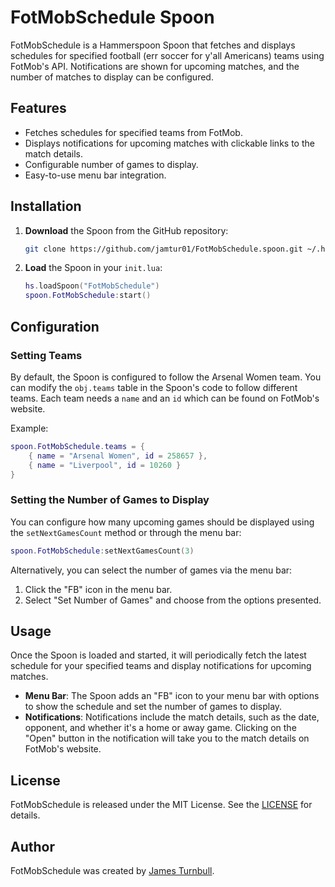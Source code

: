 
# FotMobSchedule Spoon

FotMobSchedule is a Hammerspoon Spoon that fetches and displays schedules for specified football (err soccer for y'all Americans) teams using FotMob's API. Notifications are shown for upcoming matches, and the number of matches to display can be configured.

## Features

- Fetches schedules for specified teams from FotMob.
- Displays notifications for upcoming matches with clickable links to the match details.
- Configurable number of games to display.
- Easy-to-use menu bar integration.

## Installation

1. **Download** the Spoon from the GitHub repository:

   ```bash
   git clone https://github.com/jamtur01/FotMobSchedule.spoon.git ~/.hammerspoon/Spoons/FotMobSchedule.spoon
   ```

2. **Load** the Spoon in your `init.lua`:

   ```lua
   hs.loadSpoon("FotMobSchedule")
   spoon.FotMobSchedule:start()
   ```

## Configuration

### Setting Teams

By default, the Spoon is configured to follow the Arsenal Women team. You can modify the `obj.teams` table in the Spoon's code to follow different teams. Each team needs a `name` and an `id` which can be found on FotMob's website.

Example:

```lua
spoon.FotMobSchedule.teams = {
    { name = "Arsenal Women", id = 258657 },
    { name = "Liverpool", id = 10260 }
}
```

### Setting the Number of Games to Display

You can configure how many upcoming games should be displayed using the `setNextGamesCount` method or through the menu bar:

```lua
spoon.FotMobSchedule:setNextGamesCount(3)
```

Alternatively, you can select the number of games via the menu bar:

1. Click the "FB" icon in the menu bar.
2. Select "Set Number of Games" and choose from the options presented.

## Usage

Once the Spoon is loaded and started, it will periodically fetch the latest schedule for your specified teams and display notifications for upcoming matches.

- **Menu Bar**: The Spoon adds an "FB" icon to your menu bar with options to show the schedule and set the number of games to display.
- **Notifications**: Notifications include the match details, such as the date, opponent, and whether it's a home or away game. Clicking on the "Open" button in the notification will take you to the match details on FotMob's website.

## License

FotMobSchedule is released under the MIT License. See the [LICENSE](https://opensource.org/licenses/MIT) for details.

## Author

FotMobSchedule was created by [James Turnbull](https://github.com/jamtur01).
